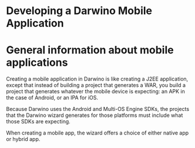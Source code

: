 Developing a Darwino Mobile Application
=======================
# General information about mobile applications
Creating a mobile application in Darwino is like creating a J2EE application, except that instead of building a project that generates a WAR, you build a project that generates whatever the mobile device is expecting: an APK in the case of Android, or an IPA for iOS.

Because Darwino uses the Android and Multi-OS Engine SDKs, the projects that the Darwino wizard generates for those platforms must include what those SDKs are expecting.

When creating a mobile app, the wizard offers a choice of either native app or hybrid app. 
